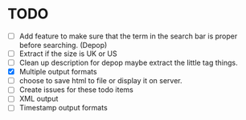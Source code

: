 # TODO

- [ ] Add feature to make sure that the term in the search bar is proper before searching. (Depop)
- [ ] Extract if the size is UK or US
- [ ] Clean up description for depop maybe extract the little tag things.
- [X] Multiple output formats
- [ ] choose to save html to file or display it on server.
- [ ] Create issues for these todo items
- [ ] XML output
- [ ] Timestamp output formats